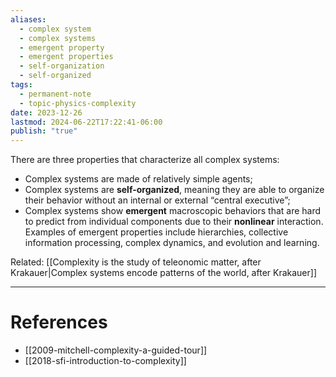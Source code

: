 ```yaml
---
aliases:
  - complex system
  - complex systems
  - emergent property
  - emergent properties
  - self-organization
  - self-organized
tags:
  - permanent-note
  - topic-physics-complexity
date: 2023-12-26
lastmod: 2024-06-22T17:22:41-06:00
publish: "true"
---
```

There are three properties that characterize all complex systems:
- Complex systems are made of relatively simple agents;
- Complex systems are **self-organized**, meaning they are able to organize their behavior without an internal or external “central executive”;
- Complex systems show **emergent** macroscopic behaviors that are hard to predict from individual components due to their **nonlinear** interaction. Examples of emergent properties include hierarchies, collective information processing, complex dynamics, and evolution and learning.

Related: [[Complexity is the study of teleonomic matter, after Krakauer|Complex systems encode patterns of the world, after Krakauer]]

---
# References
- [[2009-mitchell-complexity-a-guided-tour]]
- [[2018-sfi-introduction-to-complexity]]